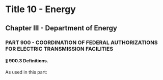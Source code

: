 
# Title 10 - Energy
## Chapter III - Department of Energy
### PART 900 - COORDINATION OF FEDERAL AUTHORIZATIONS FOR ELECTRIC TRANSMISSION FACILITIES
#### § 900.3 Definitions.

As used in this part:
